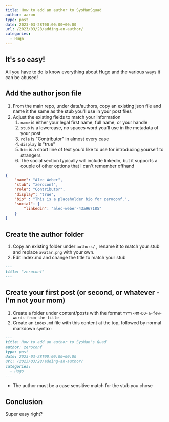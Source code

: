 ```yaml
---
title: How to add an author to SysManSquad
author: aaron
type: post
date: 2023-03-28T00:00:00+00:00
url: /2023/03/28/adding-an-author/
categories:
  - Hugo
---
```


## It's so easy!

All you have to do is know everything about Hugo and the various ways it can be abused!

## Add the author json file

1. From the main repo, under data/authors, copy an existing json file and name it the same as the stub you'll use in your post files
2. Adjust the existing fields to match your information
   1. `name` is either your legal first name, full name, or your handle
   2. `stub` is a lowercase, no spaces word you'll use in the metadata of your post
   3. `role` is "Contributor" in almost every case
   4. `display` is "true"
   5. `bio` is a short line of text you'd like to use for introducing yourself to strangers
   6. The social section typically will include linkedin, but it supports a couple of other options that I can't remember offhand

```json
{
    "name": "Alec Weber",
    "stub": "zeroconf",
    "role": "Contributor",
    "display": "true",
    "bio" : "This is a placeholder bio for zeroconf.",
    "social": {
        "linkedin": "alec-weber-43a967185"
    }
}
```

## Create the author folder

1. Copy an existing folder under `authors/` , rename it to match your stub and replace `avatar.png` with your own.
2. Edit index.md and change the title to match your stub
```md
---
title: "zeroconf"
---
```

## Create your first post (or second, or whatever - I'm not your mom)

1. Create a folder under content/posts with the format `YYYY-MM-DD-a-few-words-from-the-title`
2. Create an `index.md` file with this content at the top, followed by normal markdown syntax:

```md
---
title: How to add an author to SysMan's Quad
author: zeroconf
type: post
date: 2023-03-28T00:00:00+00:00
url: /2023/03/28/adding-an-author/
categories:
  - Hugo
---
```

* The author must be a case sensitive match for the stub you chose

## Conclusion
Super easy right? 